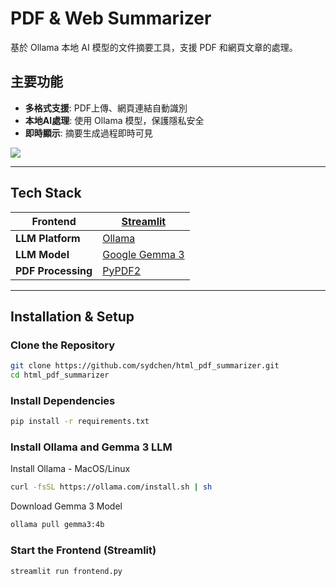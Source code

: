 # PDF & Web Summarizer

基於 Ollama 本地 AI 模型的文件摘要工具，支援 PDF 和網頁文章的處理。

## 主要功能

- **多格式支援**: PDF上傳、網頁連結自動識別
- **本地AI處理**: 使用 Ollama 模型，保護隱私安全
- **即時顯示**: 摘要生成過程即時可見

![](/Users/sydchen/projects/rag/app.png)

---

## Tech Stack

| **Frontend**       | [Streamlit](https://streamlit.io/)                                         |
| ------------------ | -------------------------------------------------------------------------- |
| **LLM Platform**   | [Ollama](https://ollama.com/)                                              |
| **LLM Model**      | [Google Gemma 3](https://developers.googleblog.com/en/introducing-gemma3/) |
| **PDF Processing** | [PyPDF2](https://pypi.org/project/PyPDF2/)                                 |

---

## Installation & Setup

### Clone the Repository

```bash
git clone https://github.com/sydchen/html_pdf_summarizer.git
cd html_pdf_summarizer
```

### Install Dependencies

```bash
pip install -r requirements.txt
```

### Install Ollama and Gemma 3 LLM

Install Ollama - MacOS/Linux

```bash
curl -fsSL https://ollama.com/install.sh | sh
```

Download Gemma 3 Model

```bash
ollama pull gemma3:4b
```

### Start the Frontend (Streamlit)

```bash
streamlit run frontend.py
```
